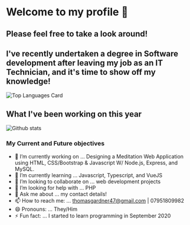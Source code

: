 # Welcome to my profile 👋

## Please feel free to take a look around!

## I've recently undertaken a degree in Software development after leaving my job as an IT Technician, and it's time to show off my knowledge!
![Top Languages Card](https://github-readme-stats.vercel.app/api/top-langs/?username=thomasgardner4PU&layout=compact)

## What I've been working on this year
![Github stats](https://github-readme-stats.vercel.app/api?username=thomasgardner4PU&theme=highcontrast&show_icons=true&count_private=true)


### My Current and Future objectives
- 🔭 I’m currently working on ... Designing a Meditation Web Application using HTML, CSS/Bootstrap & Javascript W/ Node.js, Express, and MySQL.
- 🌱 I’m currently learning ... Javascript, Typescript, and VueJS
- 👯 I’m looking to collaborate on ... web development projects
- 🤔 I’m looking for help with ... PHP
- 💬 Ask me about ... my contact details!
- 📫 How to reach me: ... thomasgardner47@gmail.com | 07951809982
- 😄 Pronouns: ... They/Him
- ⚡ Fun fact: ... I started to learn programming in September 2020
